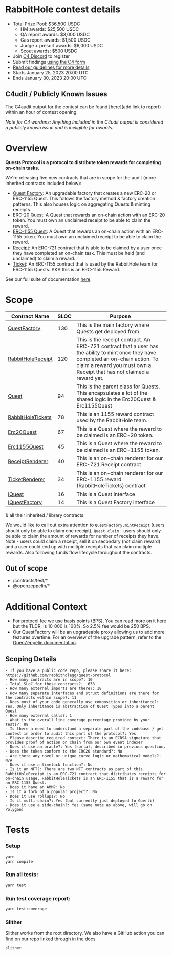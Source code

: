 # RabbitHole contest details
- Total Prize Pool: $36,500 USDC
  - HM awards: $25,500 USDC
  - QA report awards: $3,000 USDC
  - Gas report awards: $1,500 USDC
  - Judge + presort awards: $6,000 USDC
  - Scout awards: $500 USDC 
- Join [C4 Discord](https://discord.gg/code4rena) to register
- Submit findings [using the C4 form](https://code4rena.com/contests/2023-01-rabbithole-contest/submit)
- [Read our guidelines for more details](https://docs.code4rena.com/roles/wardens)
- Starts January 25, 2023 20:00 UTC
- Ends January 30, 2023 20:00 UTC

## C4udit / Publicly Known Issues

The C4audit output for the contest can be found [here](add link to report) within an hour of contest opening.

*Note for C4 wardens: Anything included in the C4udit output is considered a publicly known issue and is ineligible for awards.*

# Overview

**Quests Protocol is a protocol to distribute token rewards for completing on-chain tasks.**

We're releasing five new contracts that are in scope for the audit (more inherited contracts included below):
- [Quest Factory](https://github.com/rabbitholegg/quest-protocol/blob/main/contracts/QuestFactory.sol): An upgradable factory that creates a new ERC-20 or ERC-1155 Quest. This follows the factory method & factory creation patterns. This also houses logic on aggregating Quests & minting receipts
- [ERC-20 Quest](https://github.com/rabbitholegg/quest-protocol/blob/main/contracts/Erc20Quest.sol): A Quest that rewards an on-chain action with an ERC-20 token. You must own an unclaimed receipt to be able to claim the reward.
- [ERC-1155 Quest](https://github.com/rabbitholegg/quest-protocol/blob/main/contracts/Erc1155Quest.sol): A Quest that rewards an on-chain action with an ERC-1155 token. You must own an unclaimed receipt to be able to claim the reward.
- [Receipt](https://github.com/rabbitholegg/quest-protocol/blob/main/contracts/RabbitHoleReceipt.sol): An ERC-721 contract that is able to be claimed by a user once they have completed an on-chain task. This must be held (and unclaimed) to claim a reward. 
- [Ticket](https://github.com/rabbitholegg/quest-protocol/blob/main/contracts/RabbitHoleTickets.sol): An ERC-1155 contract that is used by the RabbitHole team for ERC-1155 Quests. AKA this is an ERC-1155 Reward.


See our full suite of documentation [here]([https://github.com/rabbitholegg/quest-protocol](https://github.com/rabbitholegg/quest-protocol#quest-protocol)).

# Scope

| Contract Name     | SLOC | Purpose                                                                                                                                                                                                        |
|-------------------|------|----------------------------------------------------------------------------------------------------------------------------------------------------------------------------------------------------------------|
| [QuestFactory](https://github.com/rabbitholegg/quest-protocol/blob/main/contracts/QuestFactory.sol)      | 130  | This is the main factory where Quests get deployed from.                                                                                                                                                       |
| [RabbitHoleReceipt](https://github.com/rabbitholegg/quest-protocol/blob/main/contracts/RabbitHoleReceipt.sol) | 120  | This is the receipt contract. An ERC-721 contract that a user has the ability to mint once they have completed an on-chain action. To claim a reward you must own a Receipt that has not claimed a reward yet. |
| [Quest](https://github.com/rabbitholegg/quest-protocol/blob/main/contracts/Quest.sol)             | 94   | This is the parent class for Quests. This encapsulates a lot of the shared logic in the Erc20Quest & Erc1155Quest                                                                                              |
| [RabbitHoleTickets](https://github.com/rabbitholegg/quest-protocol/blob/main/contracts/RabbitHoleTickets.sol) | 78   | This is an 1155 reward contract used by the RabbitHole team.                                                                                                                                                   |
| [Erc20Quest](https://github.com/rabbitholegg/quest-protocol/blob/main/contracts/Erc20Quest.sol)        | 67   | This is a Quest where the reward to be claimed is an ERC-20 token.                                                                                                                                             |
| [Erc1155Quest](https://github.com/rabbitholegg/quest-protocol/blob/main/contracts/Erc1155Quest.sol)      | 45   | This is a Quest where the reward to be claimed is an ERC-1155 token.                                                                                                                                           |
| [ReceiptRenderer](https://github.com/rabbitholegg/quest-protocol/blob/main/contracts/ReceiptRenderer.sol)   | 40   | This is an on-chain renderer for our ERC-721 Receipt contract                                                                                                                                                  |
| [TicketRenderer](https://github.com/rabbitholegg/quest-protocol/blob/main/contracts/TicketRenderer.sol)    | 34   | This is an on-chain renderer for our ERC-1155 reward (RabbitHoleTickets) contract                                                                                                                              |
| [IQuest](https://github.com/rabbitholegg/quest-protocol/blob/main/contracts/interfaces/IQuest.sol)            | 16   | This is a Quest interface                                                                                                                                                                                      |
| [IQuestFactory](https://github.com/rabbitholegg/quest-protocol/blob/main/contracts/interfaces/IQuestFactory.sol)     | 14   | This is a Quest Factory interface      

& all their inherited / library contracts.

We would like to call out extra attention to `QuestFactory.mintReceipt` (users should only be able to claim one receipt), `Quest.claim` - users should only be able to claim the amount of rewards for number of receipts they have. Note - users could claim a receipt, sell it on secondary (not claim reward) and a user could end up with multiple receipts that can claim multiple rewards. Also following funds flow lifecycle throughout the contracts.


## Out of scope
- /contracts/test/*
- @openzeppelin/*

# Additional Context

- For protocol fee we use basis points (BPS). You can read more on it [here](https://www.investopedia.com/terms/b/basispoint.asp) but the TLDR; is 10_000 is 100%. So 2.5% fee would be 250 BPS.
- Our QuestFactory will be an upgradeable proxy allowing us to add more features overtime. For an overview of the upgrade pattern, refer to the [OpenZeppelin documentation](https://docs.openzeppelin.com/upgrades-plugins/1.x/writing-upgradeable).



## Scoping Details 
```
- If you have a public code repo, please share it here: https://github.com/rabbitholegg/quest-protocol
- How many contracts are in scope?: 10   
- Total SLoC for these contracts?:  638
- How many external imports are there?: 18 
- How many separate interfaces and struct definitions are there for the contracts within scope?: 11 
- Does most of your code generally use composition or inheritance?: Yes. Only inheritance is abstraction of Quest Types into a parent Quest  
- How many external calls?: 1   
- What is the overall line coverage percentage provided by your tests?: 89 
- Is there a need to understand a separate part of the codebase / get context in order to audit this part of the protocol?: Yes  
- Please describe required context: There is an ECDSA signature that provides proof of action on chain from our own event indexer  
- Does it use an oracle?: Yes (sorta), described in previous question.
- Does the token conform to the ERC20 standard?: No
- Are there any novel or unique curve logic or mathematical models?: N/A
- Does it use a timelock function?: No
- Is it an NFT?: There are two NFT contracts as part of this. RabbitHoleReceipt is an ERC-721 contract that distributes receipts for on-chain usage. RabbitHoleTickets is an ERC-1155 that is a reward for an ERC-1155 Quest. 
- Does it have an AMM?: No
- Is it a fork of a popular project?: No  
- Does it use rollups?: No
- Is it multi-chain?: Yes (but currently just deployed to Goerli)
- Does it use a side-chain?: Yes (same note as above, will go on Polygon)
```

# Tests

### Setup

```bash
yarn 
yarn compile
```

### Run all tests:

```bash
yarn test
```

### Run test coverage report:

```bash
yarn test:coverage
```

### Slither
Slither works from the root directory. We also have a GitHub action you can find on our repo linked through in the docs.
```
slither .
```
